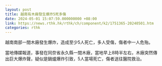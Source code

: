 ```yaml
---
layout: post
title: 越南有木廠發生爆炸5死多傷
date: 2024-05-01 15:07:59.000000000 +08:00
link: https://news.rthk.hk/rthk/ch/component/k2/1751365-20240501.htm
categories: rthk
---
```


越南南部一間木廠發生爆炸，造成至少5人死亡，多人受傷，傷者中一人危殆。

當地傳媒報道，事發在同奈省永久縣一間木廠，當地早上8時半左右，木廠突然傳出巨大爆炸聲，疑似是鍋爐爆炸引致，5人當場死亡，傷者送往醫院救治。
